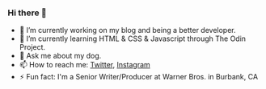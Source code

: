 ### Hi there 👋

- 🔭 I’m currently working on my blog and being a better developer.
- 🌱 I’m currently learning HTML & CSS & Javascript through The Odin Project.
- 💬 Ask me about my dog.
- 📫 How to reach me: [Twitter](https://twitter.com/MattMcElhannon), [Instagram](https://www.instagram.com/mattmcelhannon/)
- ⚡ Fun fact: I'm a Senior Writer/Producer at Warner Bros. in Burbank, CA

<!--
**mattmcelhannon/mattmcelhannon** is a ✨ _special_ ✨ repository because its `README.md` (this file) appears on your GitHub profile.

Here are some ideas to get you started:


- 👯 I’m looking to collaborate on ...
- 🤔 I’m looking for help with ...

-->
